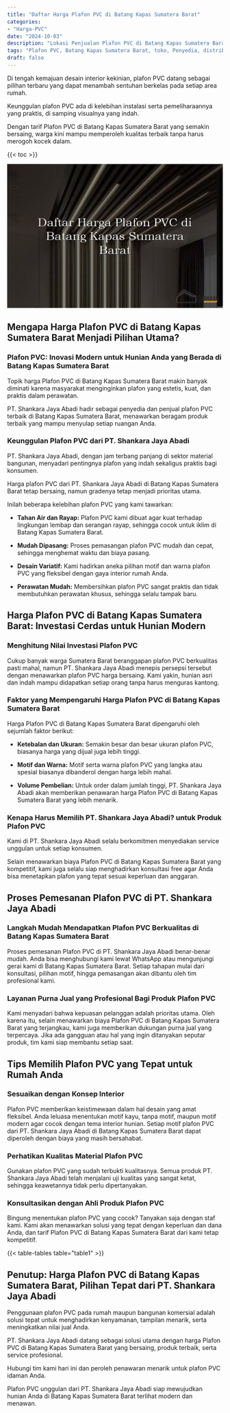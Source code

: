 ```yaml
---
title: "Daftar Harga Plafon PVC di Batang Kapas Sumatera Barat"
categories: 
- "Harga-PVC"
date: "2024-10-03"
description: "Lokasi Penjualan Plafon PVC di Batang Kapas Sumatera Barat untuk tempat tinggal, office, dan toko. Produk unggulan, variasi motif, pilihan warna modern, dengan layanan penempatan oleh teknisi ahli serta garansi resmi!|Jasa penyediaan Plafon PVC di Batang Kapas Sumatera Barat untuk kebutuhan hunian, kantor, maupun ritel, dengan material berkualitas dan penempatan oleh teknisi profesional serta jaminan resmi.|Alternatif Plafon PVC di Batang Kapas Sumatera Barat yang terpercaya bagi tempat tinggal, perkantoran, dan toko, bersama produk unggulan dan penempatan ditangani oleh teknisi profesional serta garansi resmi.|Penjualan Plafon PVC di Batang Kapas Sumatera Barat untuk rumah, kantor, serta ritel, beserta panel unggulan dan pemasangan dikerjakan oleh tim berpengalaman, lengkap dengan garansi resmi.}"
tags: "Plafon PVC, Batang Kapas Sumatera Barat, toko, Penyedia, distributor"
draft: false
---
```


Di tengah kemajuan desain interior kekinian, plafon PVC datang sebagai pilihan terbaru yang dapat menambah sentuhan berkelas pada setiap area rumah.

Keunggulan plafon PVC ada di kelebihan instalasi serta pemeliharaannya yang praktis, di samping visualnya yang indah.

Dengan tarif Plafon PVC di Batang Kapas Sumatera Barat yang semakin bersaing, warga kini mampu memperoleh kualitas terbaik tanpa harus merogoh kocek dalam.

{{< toc >}}

![Daftar Harga Plafon PVC di Batang Kapas Sumatera Barat](/images/Harga-PVC/Daftar-Harga-Plafon-PVC-di-Batang-Kapas-Sumatera-Barat.png)


## Mengapa Harga Plafon PVC di Batang Kapas Sumatera Barat Menjadi Pilihan Utama?

### Plafon PVC: Inovasi Modern untuk Hunian Anda yang Berada di Batang Kapas Sumatera Barat

Topik harga Plafon PVC di Batang Kapas Sumatera Barat makin banyak diminati karena masyarakat menginginkan plafon yang estetis, kuat, dan praktis dalam perawatan.

PT. Shankara Jaya Abadi hadir sebagai penyedia dan penjual plafon PVC terbaik di Batang Kapas Sumatera Barat, menawarkan beragam produk terbaik yang mampu menyulap setiap ruangan Anda.

### Keunggulan Plafon PVC dari PT. Shankara Jaya Abadi

PT. Shankara Jaya Abadi, dengan jam terbang panjang di sektor material bangunan, menyadari pentingnya plafon yang indah sekaligus praktis bagi konsumen.

Harga plafon PVC dari PT. Shankara Jaya Abadi di Batang Kapas Sumatera Barat tetap bersaing, namun gradenya tetap menjadi prioritas utama.

Inilah beberapa kelebihan plafon PVC yang kami tawarkan:

- **Tahan Air dan Rayap:** Plafon PVC kami dibuat agar kuat terhadap lingkungan lembap dan serangan rayap, sehingga cocok untuk iklim di Batang Kapas Sumatera Barat.

- **Mudah Dipasang:** Proses pemasangan plafon PVC mudah dan cepat, sehingga menghemat waktu dan biaya pasang.

- **Desain Variatif:** Kami hadirkan aneka pilihan motif dan warna plafon PVC yang fleksibel dengan gaya interior rumah Anda.

- **Perawatan Mudah:** Membersihkan plafon PVC sangat praktis dan tidak membutuhkan perawatan khusus, sehingga selalu tampak baru.

## Harga Plafon PVC di Batang Kapas Sumatera Barat: Investasi Cerdas untuk Hunian Modern

### Menghitung Nilai Investasi Plafon PVC

Cukup banyak warga Sumatera Barat beranggapan plafon PVC berkualitas pasti mahal, namun PT. Shankara Jaya Abadi menepis persepsi tersebut dengan menawarkan plafon PVC harga bersaing. Kami yakin, hunian asri dan indah mampu didapatkan setiap orang tanpa harus menguras kantong.

### Faktor yang Mempengaruhi Harga Plafon PVC di Batang Kapas Sumatera Barat

Harga Plafon PVC di Batang Kapas Sumatera Barat dipengaruhi oleh sejumlah faktor berikut:

- **Ketebalan dan Ukuran:** Semakin besar dan besar ukuran plafon PVC, biasanya harga yang dijual juga lebih tinggi.

- **Motif dan Warna:** Motif serta warna plafon PVC yang langka atau spesial biasanya dibanderol dengan harga lebih mahal.

- **Volume Pembelian:** Untuk order dalam jumlah tinggi, PT. Shankara Jaya Abadi akan memberikan penawaran harga Plafon PVC di Batang Kapas Sumatera Barat yang lebih menarik.

### Kenapa Harus Memilih PT. Shankara Jaya Abadi? untuk Produk Plafon PVC

Kami di PT. Shankara Jaya Abadi selalu berkomitmen menyediakan service unggulan untuk setiap konsumen.

Selain menawarkan biaya Plafon PVC di Batang Kapas Sumatera Barat yang kompetitif, kami juga selalu siap menghadirkan konsultasi free agar Anda bisa menetapkan plafon yang tepat sesuai keperluan dan anggaran.

## Proses Pemesanan Plafon PVC di PT. Shankara Jaya Abadi

### Langkah Mudah Mendapatkan Plafon PVC Berkualitas di Batang Kapas Sumatera Barat

Proses pemesanan Plafon PVC di PT. Shankara Jaya Abadi benar-benar mudah. Anda bisa menghubungi kami lewat WhatsApp atau mengunjungi gerai kami di Batang Kapas Sumatera Barat. Setiap tahapan mulai dari konsultasi, pilihan motif, hingga pemasangan akan dibantu oleh tim profesional kami.

### Layanan Purna Jual yang Profesional Bagi Produk Plafon PVC

Kami menyadari bahwa kepuasan pelanggan adalah prioritas utama. Oleh karena itu, selain menawarkan biaya Plafon PVC di Batang Kapas Sumatera Barat yang terjangkau, kami juga memberikan dukungan purna jual yang terpercaya. Jika ada gangguan atau hal yang ingin ditanyakan seputar produk, tim kami siap membantu setiap saat.

## Tips Memilih Plafon PVC yang Tepat untuk Rumah Anda

### Sesuaikan dengan Konsep Interior

Plafon PVC memberikan keistimewaan dalam hal desain yang amat fleksibel. Anda leluasa menentukan motif kayu, tanpa motif, maupun motif modern agar cocok dengan tema interior hunian. Setiap motif plafon PVC dari PT. Shankara Jaya Abadi di Batang Kapas Sumatera Barat dapat diperoleh dengan biaya yang masih bersahabat.

### Perhatikan Kualitas Material Plafon PVC

Gunakan plafon PVC yang sudah terbukti kualitasnya. Semua produk PT. Shankara Jaya Abadi telah menjalani uji kualitas yang sangat ketat, sehingga keawetannya tidak perlu dipertanyakan.

### Konsultasikan dengan Ahli Produk Plafon PVC

Bingung menentukan plafon PVC yang cocok? Tanyakan saja dengan staf kami. Kami akan menawarkan solusi yang tepat dengan keperluan dan dana Anda, dan tarif Plafon PVC di Batang Kapas Sumatera Barat dari kami tetap kompetitif.

{{< table-tables table="table1" >}}

## Penutup: Harga Plafon PVC di Batang Kapas Sumatera Barat, Pilihan Tepat dari PT. Shankara Jaya Abadi

Penggunaan plafon PVC pada rumah maupun bangunan komersial adalah solusi tepat untuk menghadirkan kenyamanan, tampilan menarik, serta meningkatkan nilai jual Anda.

PT. Shankara Jaya Abadi datang sebagai solusi utama dengan harga Plafon PVC di Batang Kapas Sumatera Barat yang bersaing, produk terbaik, serta service profesional.

Hubungi tim kami hari ini dan peroleh penawaran menarik untuk plafon PVC idaman Anda.

Plafon PVC unggulan dari PT. Shankara Jaya Abadi siap mewujudkan hunian Anda di Batang Kapas Sumatera Barat terlihat modern dan menawan.